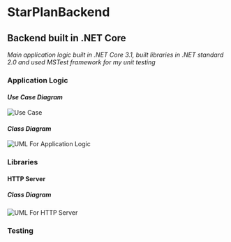# StarPlanBackend
## Backend built in .NET Core
_Main application logic built in .NET Core 3.1, built libraries in .NET standard 2.0 and used MSTest framework for my unit testing_
### Application Logic
#### _Use Case Diagram_
![Use Case](https://github.com/aidangannon/starPlanDesign/blob/master/UML/StarPlanApplicationLogic/Use%20Case.png)
#### _Class Diagram_
![UML For Application Logic](https://github.com/aidangannon/starPlanDesign/blob/master/UML/StarPlanApplicationLogic/Star%20Plan%20App%20Logic.png)
### Libraries
#### HTTP Server
##### _Class Diagram_
![UML For HTTP Server](https://github.com/aidangannon/starPlanDesign/blob/master/UML/WebServer/HTTPServerUML.png)
### Testing
